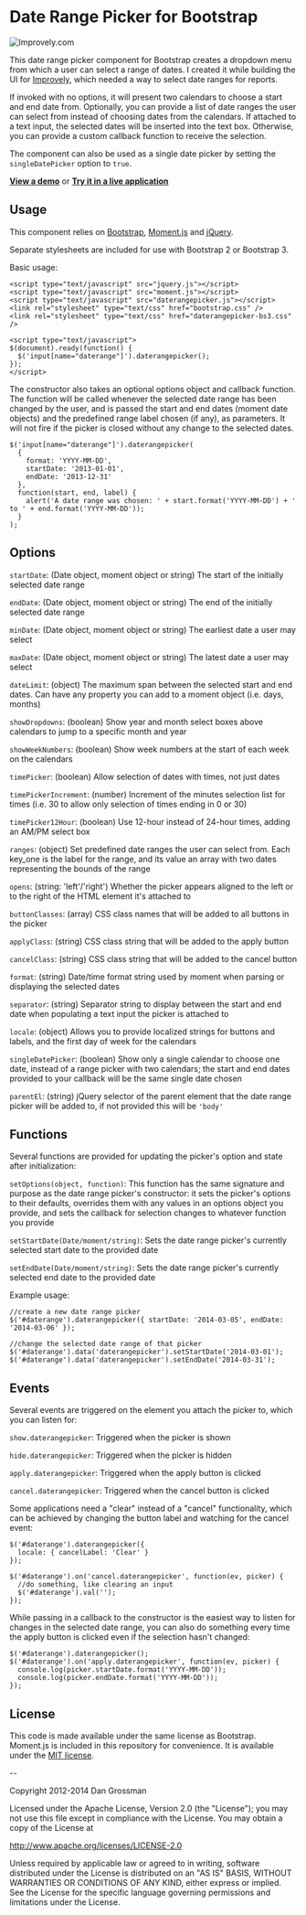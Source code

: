 # Date Range Picker for Bootstrap

![Improvely.com](http://i.imgur.com/LbAMf3D.png)

This date range picker component for Bootstrap creates a dropdown menu from which a user can
select a range of dates. I created it while building the UI for [Improvely](http://www.improvely.com), 
which needed a way to select date ranges for reports.

If invoked with no options, it will present two calendars to choose a start 
and end date from. Optionally, you can provide a list of date ranges the user can select from instead 
of choosing dates from the calendars. If attached to a text input, the selected dates will be inserted 
into the text box. Otherwise, you can provide a custom callback function to receive the selection.

The component can also be used as a single date picker by setting the `singleDatePicker` option to `true`.

**[View a demo](http://www.dangrossman.info/2012/08/20/a-date-range-picker-for-twitter-bootstrap/)** or **[Try it in a live application](https://demo.improvely.com/reports/mywebshop/overview)**

## Usage

This component relies on [Bootstrap](http://getbootstrap.com),
[Moment.js](http://momentjs.com/) and [jQuery](http://jquery.com/).

Separate stylesheets are included for use with Bootstrap 2 or Bootstrap 3.

Basic usage:

```
<script type="text/javascript" src="jquery.js"></script>
<script type="text/javascript" src="moment.js"></script>
<script type="text/javascript" src="daterangepicker.js"></script>
<link rel="stylesheet" type="text/css" href="bootstrap.css" />
<link rel="stylesheet" type="text/css" href="daterangepicker-bs3.css" />

<script type="text/javascript">
$(document).ready(function() {
  $('input[name="daterange"]').daterangepicker();
});
</script>
```

The constructor also takes an optional options object and callback function. The function will be called whenever 
the selected date range has been changed by the user, and is passed the start and end dates (moment date objects)
and the predefined range label chosen (if any), as parameters. It will not fire if the picker is closed without 
any change to the selected dates.

````
$('input[name="daterange"]').daterangepicker(
  { 
    format: 'YYYY-MM-DD',
    startDate: '2013-01-01',
    endDate: '2013-12-31'
  },
  function(start, end, label) {
    alert('A date range was chosen: ' + start.format('YYYY-MM-DD') + ' to ' + end.format('YYYY-MM-DD'));
  }
);
````

## Options

`startDate`: (Date object, moment object or string) The start of the initially selected date range

`endDate`: (Date object, moment object or string) The end of the initially selected date range

`minDate`: (Date object, moment object or string) The earliest date a user may select

`maxDate`: (Date object, moment object or string) The latest date a user may select

`dateLimit`: (object) The maximum span between the selected start and end dates. Can have any property you can add to a moment object (i.e. days, months)

`showDropdowns`: (boolean) Show year and month select boxes above calendars to jump to a specific month and year

`showWeekNumbers`: (boolean) Show week numbers at the start of each week on the calendars

`timePicker`: (boolean) Allow selection of dates with times, not just dates

`timePickerIncrement`: (number) Increment of the minutes selection list for times (i.e. 30 to allow only selection of times ending in 0 or 30)

`timePicker12Hour`: (boolean) Use 12-hour instead of 24-hour times, adding an AM/PM select box

`ranges`: (object) Set predefined date ranges the user can select from. Each key_one is the label for the range, and its value an array with two dates representing the bounds of the range

`opens`: (string: 'left'/'right') Whether the picker appears aligned to the left or to the right of the HTML element it's attached to

`buttonClasses`: (array) CSS class names that will be added to all buttons in the picker

`applyClass`: (string) CSS class string that will be added to the apply button

`cancelClass`: (string) CSS class string that will be added to the cancel button

`format`: (string) Date/time format string used by moment when parsing or displaying the selected dates

`separator`: (string) Separator string to display between the start and end date when populating a text input the picker is attached to

`locale`: (object) Allows you to provide localized strings for buttons and labels, and the first day of week for the calendars

`singleDatePicker`: (boolean) Show only a single calendar to choose one date, instead of a range picker with two calendars; the start and end dates provided to your callback will be the same single date chosen

`parentEl`: (string) jQuery selector of the parent element that the date range picker will be added to, if not provided this will be `'body'`

## Functions

Several functions are provided for updating the picker's option and state after initialization:

`setOptions(object, function)`: This function has the same signature and purpose as the date range picker's constructor: it sets the picker's options to their defaults, overrides them with any values in an options object you provide, and sets the callback for selection changes to whatever function you provide

`setStartDate(Date/moment/string)`: Sets the date range picker's currently selected start date to the provided date

`setEndDate(Date/moment/string)`: Sets the date range picker's currently selected end date to the provided date

Example usage:

````
//create a new date range picker
$('#daterange').daterangepicker({ startDate: '2014-03-05', endDate: '2014-03-06' });

//change the selected date range of that picker
$('#daterange').data('daterangepicker').setStartDate('2014-03-01');
$('#daterange').data('daterangepicker').setEndDate('2014-03-31');
````

## Events

Several events are triggered on the element you attach the picker to, which you can listen for:

`show.daterangepicker`: Triggered when the picker is shown

`hide.daterangepicker`: Triggered when the picker is hidden

`apply.daterangepicker`: Triggered when the apply button is clicked

`cancel.daterangepicker`: Triggered when the cancel button is clicked

Some applications need a "clear" instead of a "cancel" functionality, which can be achieved by changing the button label and watching for the cancel event:

````
$('#daterange').daterangepicker({
  locale: { cancelLabel: 'Clear' }  
});

$('#daterange').on('cancel.daterangepicker', function(ev, picker) {
  //do something, like clearing an input
  $('#daterange').val('');
});
````

While passing in a callback to the constructor is the easiest way to listen for changes in the selected date range, you can also do something every time the apply button is clicked even if the selection hasn't changed:

````
$('#daterange').daterangepicker();
$('#daterange').on('apply.daterangepicker', function(ev, picker) {
  console.log(picker.startDate.format('YYYY-MM-DD'));
  console.log(picker.endDate.format('YYYY-MM-DD'));
});
````

## License

This code is made available under the same license as Bootstrap. Moment.js is included in this repository
for convenience. It is available under the [MIT license](http://www.opensource.org/licenses/mit-license.php).

--

Copyright 2012-2014 Dan Grossman

Licensed under the Apache License, Version 2.0 (the "License");
you may not use this file except in compliance with the License.
You may obtain a copy of the License at

   http://www.apache.org/licenses/LICENSE-2.0

Unless required by applicable law or agreed to in writing, software
distributed under the License is distributed on an "AS IS" BASIS,
WITHOUT WARRANTIES OR CONDITIONS OF ANY KIND, either express or implied.
See the License for the specific language governing permissions and
limitations under the License.
